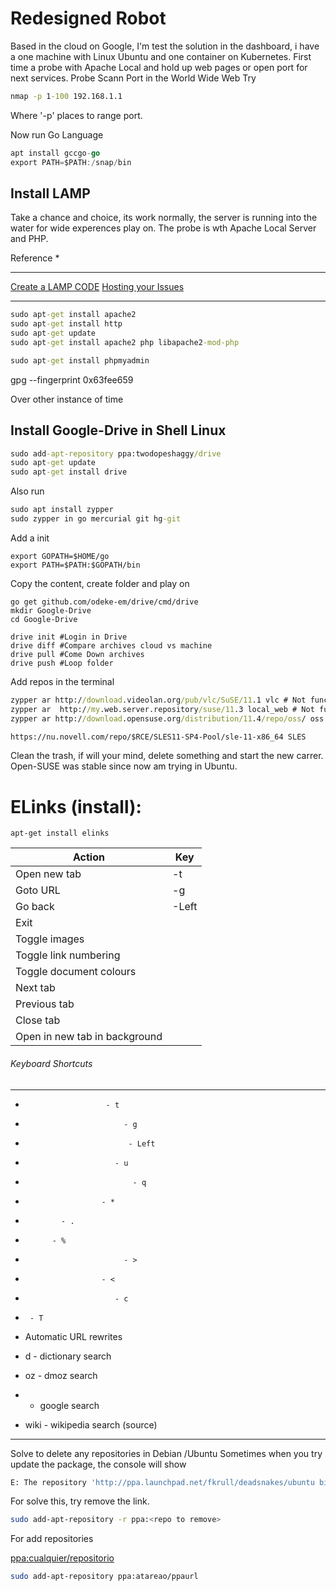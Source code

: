 # Redesigned Robot

Based in the cloud on Google, I'm test the solution in the dashboard, i have a one machine with Linux Ubuntu and one container on Kubernetes.
First time a probe with Apache Local and hold up web pages or open port for next services.
Probe Scann Port in the World Wide Web
Try
```cmd
nmap -p 1-100 192.168.1.1
```
Where '-p' places to range port.


Now run Go Language
```go
apt install gccgo-go
export PATH=$PATH:/snap/bin
```
## Install LAMP
Take a chance and choice, its work normally, the server is running into the water for wide experences play on.
The probe is wth Apache Local Server and PHP.

Reference *
___________________________
[Create a LAMP CODE](https://cloud.google.com/community/tutorials/setting-up-lamp#setting-up-dns%3Fhl=es)
[Hosting your Issues](https://cloud.google.com/storage/docs/hosting-static-website)
___________________________

```cmd
sudo apt-get install apache2
sudo apt-get install http
sudo apt-get update
sudo apt-get install apache2 php libapache2-mod-php

sudo apt-get install phpmyadmin
```

gpg --fingerprint 0x63fee659


Over other instance of time
## Install Google-Drive in Shell Linux
```cmd
sudo add-apt-repository ppa:twodopeshaggy/drive
sudo apt-get update
sudo apt-get install drive
```
Also run
```cmd
sudo apt install zypper
sudo zypper in go mercurial git hg-git
```
Add a init
```shell
export GOPATH=$HOME/go
export PATH=$PATH:$GOPATH/bin
```
Copy the content, create folder and play on
```shell
go get github.com/odeke-em/drive/cmd/drive
mkdir Google-Drive
cd Google-Drive

drive init #Login in Drive
drive diff #Compare archives cloud vs machine
drive pull #Come Down archives
drive push #Loop folder
```

Add repos in the terminal
```cmd
zypper ar http://download.videolan.org/pub/vlc/SuSE/11.1 vlc # Not functional
zypper ar  http://my.web.server.repository/suse/11.3 local_web # Not functional  
zypper ar http://download.opensuse.org/distribution/11.4/repo/oss/ oss

https://nu.novell.com/repo/$RCE/SLES11-SP4-Pool/sle-11-x86_64 SLES
```

Clean the trash, if will your mind, delete something and start the new carrer. Open-SUSE was stable since now am trying in Ubuntu. 

# ELinks (install):
```
apt-get install elinks
```
| Action | Key |
| --- | --- |
|Open new tab| -t|
| Goto URL      |-g     |
| Go back          | -Left    | 
|Exit             |     |
| Toggle images          |     |
|Toggle link numbering           |     |
|Toggle document colours            |     |  
|Next tab           |     | 
|Previous tab            |     |
| Close tab           |     |
|Open in new tab in background           |     |









###### Keyboard Shortcuts
________________________________________________________

*                       - t
*                           - g
*                            - Left
*                         - u
*                             - q
*                      - *
*             - .
*           - %
*                           - >
*                      - <
*                         - c
*      - T
* Automatic URL rewrites

* d - dictionary search
* oz - dmoz search
* - google search
* wiki - wikipedia search
(source)
__________________________________________________________


Solve to delete any repositories in Debian /Ubuntu
Sometimes when you try update the package, the console will show
```sh
E: The repository 'http://ppa.launchpad.net/fkrull/deadsnakes/ubuntu bionic Release' does not have a Release file.
```
For solve this, try remove the link.
```sh
sudo add-apt-repository -r ppa:<repo to remove>
```
For add repositories

<a href="ppa:cualquier/repositorio">ppa:cualquier/repositorio</a>

```sh
sudo add-apt-repository ppa:atareao/ppaurl
```

